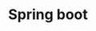 ---
title: Spring boot
permalink: /categories/springboot/
layout: category
author_profile: true
taxonomy: springboot
---